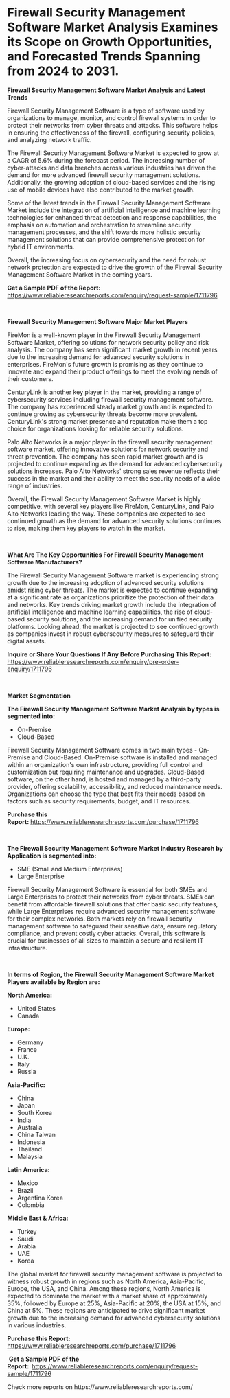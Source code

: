 <p><h1>Firewall Security Management Software Market Analysis Examines its Scope on Growth Opportunities, and Forecasted Trends Spanning from 2024 to 2031.</h1></p><p><strong>Firewall Security Management Software Market Analysis and Latest Trends</strong></p>
<p><p>Firewall Security Management Software is a type of software used by organizations to manage, monitor, and control firewall systems in order to protect their networks from cyber threats and attacks. This software helps in ensuring the effectiveness of the firewall, configuring security policies, and analyzing network traffic.</p><p>The Firewall Security Management Software Market is expected to grow at a CAGR of 5.6% during the forecast period. The increasing number of cyber-attacks and data breaches across various industries has driven the demand for more advanced firewall security management solutions. Additionally, the growing adoption of cloud-based services and the rising use of mobile devices have also contributed to the market growth.</p><p>Some of the latest trends in the Firewall Security Management Software Market include the integration of artificial intelligence and machine learning technologies for enhanced threat detection and response capabilities, the emphasis on automation and orchestration to streamline security management processes, and the shift towards more holistic security management solutions that can provide comprehensive protection for hybrid IT environments.</p><p>Overall, the increasing focus on cybersecurity and the need for robust network protection are expected to drive the growth of the Firewall Security Management Software Market in the coming years.</p></p>
<p><strong>Get a Sample PDF of the Report:&nbsp;</strong> <a href="https://www.reliableresearchreports.com/enquiry/request-sample/1711796">https://www.reliableresearchreports.com/enquiry/request-sample/1711796</a></p>
<p>&nbsp;</p>
<p><strong>Firewall Security Management Software Major Market Players</strong></p>
<p><p>FireMon is a well-known player in the Firewall Security Management Software Market, offering solutions for network security policy and risk analysis. The company has seen significant market growth in recent years due to the increasing demand for advanced security solutions in enterprises. FireMon's future growth is promising as they continue to innovate and expand their product offerings to meet the evolving needs of their customers.</p><p>CenturyLink is another key player in the market, providing a range of cybersecurity services including firewall security management software. The company has experienced steady market growth and is expected to continue growing as cybersecurity threats become more prevalent. CenturyLink's strong market presence and reputation make them a top choice for organizations looking for reliable security solutions.</p><p>Palo Alto Networks is a major player in the firewall security management software market, offering innovative solutions for network security and threat prevention. The company has seen rapid market growth and is projected to continue expanding as the demand for advanced cybersecurity solutions increases. Palo Alto Networks' strong sales revenue reflects their success in the market and their ability to meet the security needs of a wide range of industries.</p><p>Overall, the Firewall Security Management Software Market is highly competitive, with several key players like FireMon, CenturyLink, and Palo Alto Networks leading the way. These companies are expected to see continued growth as the demand for advanced security solutions continues to rise, making them key players to watch in the market.</p></p>
<p>&nbsp;</p>
<p><strong>What Are The Key Opportunities For Firewall Security Management Software Manufacturers?</strong></p>
<p><p>The Firewall Security Management Software market is experiencing strong growth due to the increasing adoption of advanced security solutions amidst rising cyber threats. The market is expected to continue expanding at a significant rate as organizations prioritize the protection of their data and networks. Key trends driving market growth include the integration of artificial intelligence and machine learning capabilities, the rise of cloud-based security solutions, and the increasing demand for unified security platforms. Looking ahead, the market is projected to see continued growth as companies invest in robust cybersecurity measures to safeguard their digital assets.</p></p>
<p><strong>Inquire or Share Your Questions If Any Before Purchasing This Report:</strong> <a href="https://www.reliableresearchreports.com/enquiry/pre-order-enquiry/1711796">https://www.reliableresearchreports.com/enquiry/pre-order-enquiry/1711796</a></p>
<p>&nbsp;</p>
<p><strong>Market Segmentation</strong></p>
<p><strong>The Firewall Security Management Software Market Analysis by types is segmented into:</strong></p>
<p><ul><li>On-Premise</li><li>Cloud-Based</li></ul></p>
<p><p>Firewall Security Management Software comes in two main types - On-Premise and Cloud-Based. On-Premise software is installed and managed within an organization's own infrastructure, providing full control and customization but requiring maintenance and upgrades. Cloud-Based software, on the other hand, is hosted and managed by a third-party provider, offering scalability, accessibility, and reduced maintenance needs. Organizations can choose the type that best fits their needs based on factors such as security requirements, budget, and IT resources.</p></p>
<p><strong>Purchase this Report:&nbsp;</strong><a href="https://www.reliableresearchreports.com/purchase/1711796">https://www.reliableresearchreports.com/purchase/1711796</a></p>
<p>&nbsp;</p>
<p><strong>The Firewall Security Management Software Market Industry Research by Application is segmented into:</strong></p>
<p><ul><li>SME (Small and Medium Enterprises)</li><li>Large Enterprise</li></ul></p>
<p><p>Firewall Security Management Software is essential for both SMEs and Large Enterprises to protect their networks from cyber threats. SMEs can benefit from affordable firewall solutions that offer basic security features, while Large Enterprises require advanced security management software for their complex networks. Both markets rely on firewall security management software to safeguard their sensitive data, ensure regulatory compliance, and prevent costly cyber attacks. Overall, this software is crucial for businesses of all sizes to maintain a secure and resilient IT infrastructure.</p></p>
<p>&nbsp;</p>
<p><strong>In terms of Region, the Firewall Security Management Software Market Players available by Region are:</strong></p>
<p>
    <p> <strong> North America: </strong>
        <ul>
            <li>United States</li>
            <li>Canada</li>
        </ul>
        </p> 
    <p> <strong> Europe: </strong>
        <ul>
            <li>Germany</li>
            <li>France</li>
            <li>U.K.</li>
            <li>Italy</li>
            <li>Russia</li>
        </ul>
        </p> 
    <p> <strong> Asia-Pacific: </strong>
        <ul>
            <li>China</li>
            <li>Japan</li>
            <li>South Korea</li>
            <li>India</li>
            <li>Australia</li>
            <li>China Taiwan</li>
            <li>Indonesia</li>
            <li>Thailand</li>
            <li>Malaysia</li>
        </ul>
        </p> 
    <p> <strong> Latin America: </strong>
        <ul>
            <li>Mexico</li>
            <li>Brazil</li>
            <li>Argentina Korea</li>
            <li>Colombia</li>
        </ul>
        </p> 
    <p> <strong> Middle East & Africa: </strong>
        <ul>
            <li>Turkey</li>
            <li>Saudi</li>
            <li>Arabia</li>
            <li>UAE</li>
            <li>Korea</li>
        </ul>
    </p>
    </p>
<p><p>The global market for firewall security management software is projected to witness robust growth in regions such as North America, Asia-Pacific, Europe, the USA, and China. Among these regions, North America is expected to dominate the market with a market share of approximately 35%, followed by Europe at 25%, Asia-Pacific at 20%, the USA at 15%, and China at 5%. These regions are anticipated to drive significant market growth due to the increasing demand for advanced cybersecurity solutions in various industries.</p></p>
<p><strong>Purchase this Report: </strong><a href="https://www.reliableresearchreports.com/purchase/1711796">https://www.reliableresearchreports.com/purchase/1711796</a></p>
<p>&nbsp;<strong>Get a Sample PDF of the Report:&nbsp;&nbsp;</strong><a href="https://www.reliableresearchreports.com/enquiry/request-sample/1711796">https://www.reliableresearchreports.com/enquiry/request-sample/1711796</a></p>
<p><strong></strong></p>
<p>Check more reports on https://www.reliableresearchreports.com/</p>